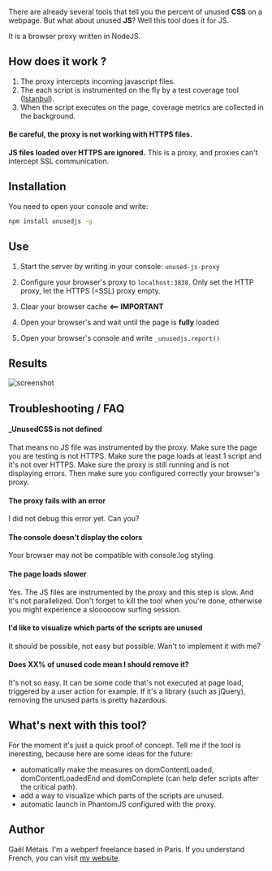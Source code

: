 There are already several tools that tell you the percent of unused **CSS** on a webpage. But what about unused **JS**? Well this tool does it for JS.

It is a browser proxy written in NodeJS.


## How does it work ?

1. The proxy intercepts incoming javascript files.
2. The each script is instrumented on the fly by a test coverage tool ([Istanbul](https://github.com/gotwarlost/istanbul)).
3. When the script executes on the page, coverage metrics are collected in the background.


#### Be careful, the proxy is not working with HTTPS files.

**JS files loaded over HTTPS are ignored.** This is a proxy, and proxies can't intercept SSL communication.


## Installation

You need to open your console and write:

```bash
npm install unusedjs -g
```


## Use

1. Start the server by writing in your console: `unused-js-proxy`

2. Configure your browser's proxy to `localhost:3838`. Only set the HTTP proxy, let the HTTPS (=SSL) proxy empty.

3. Clear your browser cache **<== IMPORTANT**

4. Open your browser's and wait until the page is **fully** loaded

5. Open your browser's console and write `_unusedjs.report()`



## Results

![screenshot](https://raw.githubusercontent.com/gmetais/unusedjs/master/doc/ouput.png)


## Troubleshooting / FAQ

#### _UnusedCSS is not defined
That means no JS file was instrumented by the proxy. Make sure the page you are testing is not HTTPS. Make sure the page loads at least 1 script and it's not over HTTPS. Make sure the proxy is still running and is not displaying errors. Then make sure you configured correctly your browser's proxy.

#### The proxy fails with an error
I did not debug this error yet. Can you?

#### The console doesn't display the colors
Your browser may not be compatible with console.log styling.

#### The page loads slower
Yes. The JS files are instrumented by the proxy and this step is slow. And it's not parallelized. Don't forget to kill the tool when you're done, otherwise you might experience a sloooooow surfing session.

#### I'd like to visualize which parts of the scripts are unused
It should be possible, not easy but possible. Wan't to implement it with me?

#### Does XX% of unused code mean I should remove it?
It's not so easy. It can be some code that's not executed at page load, triggered by a user action for example. If it's a library (such as jQuery), removing the unused parts is pretty hazardous.


## What's next with this tool?

For the moment it's just a quick proof of concept. Tell me if the tool is ineresting, because here are some ideas for the future:
- automatically make the measures on domContentLoaded, domContentLoadedEnd and domComplete (can help defer scripts after the critical path).
- add a way to visualize which parts of the scripts are unused.
- automatic launch in PhantomJS configured with the proxy.


## Author
Gaël Métais. I'm a webperf freelance based in Paris. If you understand French, you can visit [my website](http://www.gaelmetais.com).
